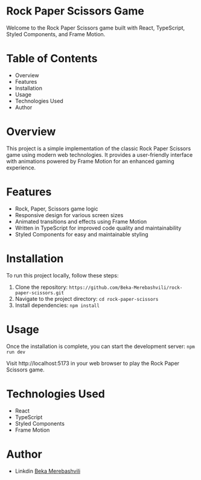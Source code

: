 # Rock Paper Scissors Game

Welcome to the Rock Paper Scissors game built with React, TypeScript, Styled Components, and Frame Motion.

# Table of Contents

- Overview
- Features
- Installation
- Usage
- Technologies Used
- Author 

# Overview

This project is a simple implementation of the classic Rock Paper Scissors game using modern web technologies. It provides a user-friendly interface with animations powered by Frame Motion for an enhanced gaming experience.

# Features

- Rock, Paper, Scissors game logic
- Responsive design for various screen sizes
- Animated transitions and effects using Frame Motion
- Written in TypeScript for improved code quality and maintainability
- Styled Components for easy and maintainable styling

# Installation

To run this project locally, follow these steps:

1. Clone the repository: `https://github.com/Beka-Merebashvili/rock-paper-scissors.git`
2. Navigate to the project directory: `cd rock-paper-scissors`
3. Install dependencies: `npm install`

# Usage

Once the installation is complete, you can start the development server:
`npm run dev`

Visit http://localhost:5173 in your web browser to play the Rock Paper Scissors game.

# Technologies Used
* React
* TypeScript
* Styled Components
* Frame Motion

# Author 

- Linkdin [Beka Merebashvili](https://www.linkedin.com/in/beka-merebashvili/)
